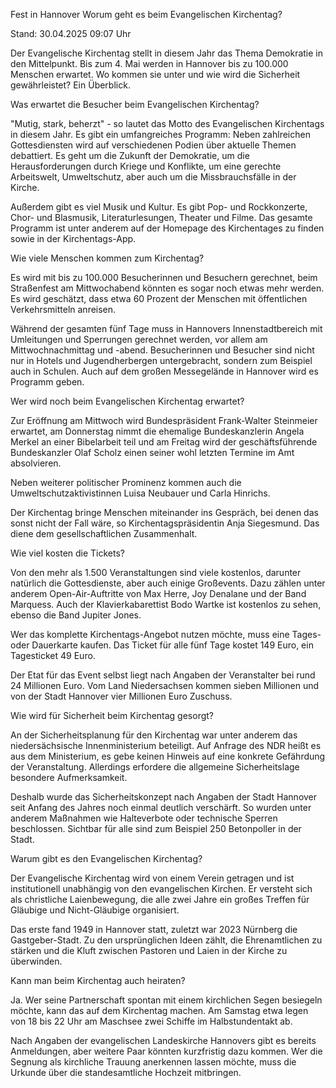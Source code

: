 
Fest in Hannover
Worum geht es beim Evangelischen Kirchentag?


Stand: 30.04.2025 09:07 Uhr


Der Evangelische Kirchentag stellt in diesem Jahr das Thema Demokratie in den Mittelpunkt. Bis zum 4. Mai werden in Hannover bis zu 100.000 Menschen erwartet. Wo kommen sie unter und wie wird die Sicherheit gewährleistet? Ein Überblick.


Was erwartet die Besucher beim Evangelischen Kirchentag?


"Mutig, stark, beherzt" - so lautet das Motto des Evangelischen Kirchentags in diesem Jahr. Es gibt ein umfangreiches Programm: Neben zahlreichen Gottesdiensten wird auf verschiedenen Podien über aktuelle Themen debattiert. Es geht um die Zukunft der Demokratie, um die Herausforderungen durch Kriege und Konflikte, um eine gerechte Arbeitswelt, Umweltschutz, aber auch um die Missbrauchsfälle in der Kirche.


Außerdem gibt es viel Musik und Kultur. Es gibt Pop- und Rockkonzerte, Chor- und Blasmusik, Literaturlesungen, Theater und Filme. Das gesamte Programm ist unter anderem auf der Homepage des Kirchentages zu finden sowie in der Kirchentags-App.

Wie viele Menschen kommen zum Kirchentag?


Es wird mit bis zu 100.000 Besucherinnen und Besuchern gerechnet, beim Straßenfest am Mittwochabend könnten es sogar noch etwas mehr werden. Es wird geschätzt, dass etwa 60 Prozent der Menschen mit öffentlichen Verkehrsmitteln anreisen.


Während der gesamten fünf Tage muss in Hannovers Innenstadtbereich mit Umleitungen und Sperrungen gerechnet werden, vor allem am Mittwochnachmittag und -abend. Besucherinnen und Besucher sind nicht nur in Hotels und Jugendherbergen untergebracht, sondern zum Beispiel auch in Schulen. Auch auf dem großen Messegelände in Hannover wird es Programm geben.

Wer wird noch beim Evangelischen Kirchentag erwartet?


Zur Eröffnung am Mittwoch wird Bundespräsident Frank-Walter Steinmeier erwartet, am Donnerstag nimmt die ehemalige Bundeskanzlerin Angela Merkel an einer Bibelarbeit teil und am Freitag wird der geschäftsführende Bundeskanzler Olaf Scholz einen seiner wohl letzten Termine im Amt absolvieren.


Neben weiterer politischer Prominenz kommen auch die Umweltschutzaktivistinnen Luisa Neubauer und Carla Hinrichs.


Der Kirchentag bringe Menschen miteinander ins Gespräch, bei denen das sonst nicht der Fall wäre, so Kirchentagspräsidentin Anja Siegesmund. Das diene dem gesellschaftlichen Zusammenhalt.

Wie viel kosten die Tickets?


Von den mehr als 1.500 Veranstaltungen sind viele kostenlos, darunter natürlich die Gottesdienste, aber auch einige Großevents. Dazu zählen unter anderem Open-Air-Auftritte von Max Herre, Joy Denalane und der Band Marquess. Auch der Klavierkabarettist Bodo Wartke ist kostenlos zu sehen, ebenso die Band Jupiter Jones.


Wer das komplette Kirchentags-Angebot nutzen möchte, muss eine Tages- oder Dauerkarte kaufen. Das Ticket für alle fünf Tage kostet 149 Euro, ein Tagesticket 49 Euro.


Der Etat für das Event selbst liegt nach Angaben der Veranstalter bei rund 24 Millionen Euro. Vom Land Niedersachsen kommen sieben Millionen und von der Stadt Hannover vier Millionen Euro Zuschuss.

Wie wird für Sicherheit beim Kirchentag gesorgt?


An der Sicherheitsplanung für den Kirchentag war unter anderem das niedersächsische Innenministerium beteiligt. Auf Anfrage des NDR heißt es aus dem Ministerium, es gebe keinen Hinweis auf eine konkrete Gefährdung der Veranstaltung. Allerdings erfordere die allgemeine Sicherheitslage besondere Aufmerksamkeit.


Deshalb wurde das Sicherheitskonzept nach Angaben der Stadt Hannover seit Anfang des Jahres noch einmal deutlich verschärft. So wurden unter anderem Maßnahmen wie Halteverbote oder technische Sperren beschlossen. Sichtbar für alle sind zum Beispiel 250 Betonpoller in der Stadt.

Warum gibt es den Evangelischen Kirchentag?


Der Evangelische Kirchentag wird von einem Verein getragen und ist institutionell unabhängig von den evangelischen Kirchen. Er versteht sich als christliche Laienbewegung, die alle zwei Jahre ein großes Treffen für Gläubige und Nicht-Gläubige organisiert.


Das erste fand 1949 in Hannover statt, zuletzt war 2023 Nürnberg die Gastgeber-Stadt. Zu den ursprünglichen Ideen zählt, die Ehrenamtlichen zu stärken und die Kluft zwischen Pastoren und Laien in der Kirche zu überwinden.

Kann man beim Kirchentag auch heiraten?


Ja. Wer seine Partnerschaft spontan mit einem kirchlichen Segen besiegeln möchte, kann das auf dem Kirchentag machen. Am Samstag etwa legen von 18 bis 22 Uhr am Maschsee zwei Schiffe im Halbstundentakt ab.


Nach Angaben der evangelischen Landeskirche Hannovers gibt es bereits Anmeldungen, aber weitere Paar könnten kurzfristig dazu kommen. Wer die Segnung als kirchliche Trauung anerkennen lassen möchte, muss die Urkunde über die standesamtliche Hochzeit mitbringen.

